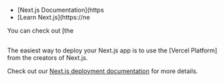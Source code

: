 


- [Next.js Documentation](https
- [Learn Next.js](https://ne

You can check out [the 

## 

The easiest way to deploy your Next.js app is to use the [Vercel Platform] from the creators of Next.js.

Check out our [Next.js deployment documentation](https://nextjs.org/docs/deployment) for more details.
